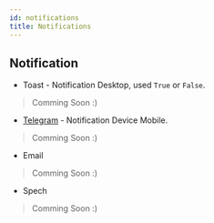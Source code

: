 ```yaml
---
id: notifications
title: Notifications
---
```


## Notification

* Toast - Notification Desktop, used ```True``` or ```False```.
>  Comming Soon :)

* [Telegram](https://web.telegram.org/) - Notification Device Mobile.
>  Comming Soon :)

* Email
>  Comming Soon :)

* Spech
> Comming Soon :)


